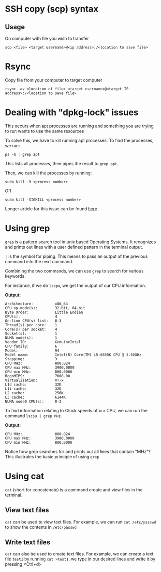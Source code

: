 # SSH copy (scp) syntax
## Usage
On computer with file you wish to transfer

`scp <file> <target username>@<ip address>:/<location to save file>`

# Rsync
Copy file from your computer to target computer

`rsync -av <location of file> <target username>@<target IP address>:/<location to save file>`

# Dealing with "dpkg-lock" issues
This occurs when apt processes are running and something you are trying to run wants to use the same resources

To solve this, we have to kill running apt processes. To find the processes, we run:

`ps -A | grep apt`

This lists all processes, then pipes the result to `grep apt`.

Then, we can kill the processes by running:

`sudo kill -9 <process number>`

OR

`sudo kill -SIGKILL <process number>`

Longer article for this issue can be found [here](https://www.tecmint.com/fix-unable-to-lock-the-administration-directory-var-lib-dpkg-lock/)

# Using grep
`grep` is a pattern search tool in unix based Operating Systems. It recognizes and prints out lines with a user defined pattern in the terminal output.

`|` is the symbol for piping. This means to pass an output of the previous command into the next command.

Combining the two commands, we can use `grep` to search for various keywords.

For instance, if we do `lscpu`, we get the output of our CPU information.

**Output:**
```
Architecture:          x86_64
CPU op-mode(s):        32-bit, 64-bit
Byte Order:            Little Endian
CPU(s):                4
On-line CPU(s) list:   0-3
Thread(s) per core:    1
Core(s) per socket:    4
Socket(s):             1
NUMA node(s):          1
Vendor ID:             GenuineIntel
CPU family:            6
Model:                 94
Model name:            Intel(R) Core(TM) i5-6600K CPU @ 3.50GHz
Stepping:              3
CPU MHz:               800.024
CPU max MHz:           3900.0000
CPU min MHz:           800.0000
BogoMIPS:              7008.00
Virtualization:        VT-x
L1d cache:             32K
L1i cache:             32K
L2 cache:              256K
L3 cache:              6144K
NUMA node0 CPU(s):     0-3
```

To find information relating to Clock speeds of our CPU, we can run the command `lscpu | grep MHz`.

**Output:**
```
CPU MHz:               800.024
CPU max MHz:           3900.0000
CPU min MHz:           800.0000

```
Notice how grep searches for and prints out all lines that contain "MHz"? This illustrates the basic principle of using `grep`

# Using cat
`cat` (short for concatenate) is a command create and view files in the terminal.

## View text files
`cat` can be used to view text files. For example, we can run `cat /etc/passwd` to show the contents in `/etc/passwd`

## Write text files
`cat` can also be used to create text files. For example, we can create a text file `test1` by running `cat >test1`. we type in our desired lines and write it by pressing <Ctrl+d>
